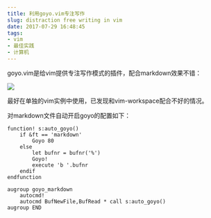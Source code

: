 ```yaml
---
title: 利用goyo.vim专注写作
slug: distraction free writing in vim
date: 2017-07-29 16:48:45
tags:
- vim
- 最佳实践
- 计算机
---
```


goyo.vim是给vim提供专注写作模式的插件，配合markdown效果不错：

![](https://wx4.sinaimg.cn/large/006tNbRwly1fwvwwvhfjlj31400p0q6b.jpg)

最好在单独的vim实例中使用，已发现和vim-workspace配合不好的情况。

对markdown文件自动开启goyo的配置如下：

```vim
function! s:auto_goyo()
    if &ft == 'markdown'
        Goyo 80
    else
        let bufnr = bufnr('%')
        Goyo!
        execute 'b '.bufnr
    endif
endfunction

augroup goyo_markdown
    autocmd!
    autocmd BufNewFile,BufRead * call s:auto_goyo()
augroup END
```
